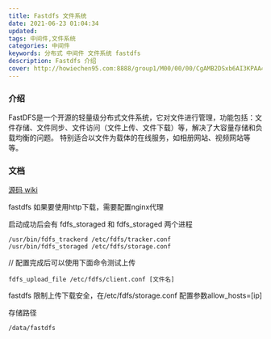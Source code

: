 ```yaml
---
title: Fastdfs 文件系统
date: 2021-06-23 01:04:34
updated:
tags: 中间件,文件系统  
categories: 中间件 
keywords: 分布式 中间件 文件系统 fastdfs
description: Fastdfs 介绍
cover: http://howiechen95.com:8888/group1/M00/00/00/CgAMB2DSxb6AI3KPAA4v7j_0ybc88.jpeg  
---
```

### 介绍
FastDFS是一个开源的轻量级分布式文件系统，它对文件进行管理，功能包括：文件存储、文件同步、文件访问（文件上传、文件下载）等，解决了大容量存储和负载均衡的问题。 特别适合以文件为载体的在线服务，如相册网站、视频网站等等。

### 文档
[源码 wiki](https://github.com/happyfish100/fastdfs/wiki)

fastdfs 如果要使用http下载，需要配置nginx代理

启动成功后会有 fdfs_storaged 和 fdfs_storaged 两个进程

```
/usr/bin/fdfs_trackerd /etc/fdfs/tracker.conf
/usr/bin/fdfs_storaged /etc/fdfs/storage.conf
```

// 配置完成后可以使用下面命令测试上传
```
fdfs_upload_file /etc/fdfs/client.conf [文件名]
```

fastdfs 限制上传下载安全，在/etc/fdfs/storage.conf 配置参数allow_hosts=[ip]

存储路径
```
/data/fastdfs
```


